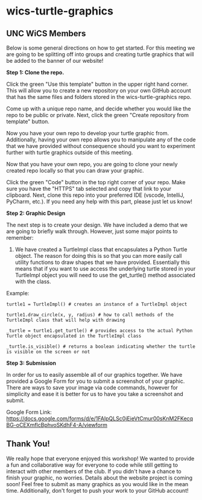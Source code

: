 # wics-turtle-graphics

## UNC WiCS Members
Below is some general directions on how to get started. For this meeting we are going to be splitting off into groups and creating turtle graphics that will be added to the banner of our website!

**Step 1: Clone the repo.**

Click the green "Use this template" button in the upper right hand corner. This will allow you to create a new repository on your own GitHub account that has the same files and folders stored in the wics-turtle-graphics repo.

Come up with a unique repo name, and decide whether you would like the repo to be public or private. Next, click the green "Create repository from template" button.

Now you have your own repo to develop your turtle graphic from. Additionally, having your own repo allows you to manipulate any of the code that we have provided without consequence should you want to experiment further with turtle graphics outside of this meeting. 

Now that you have your own repo, you are going to clone your newly created repo locally so that you can draw your graphic. 

Click the green "Code" button in the top right corner of your repo. Make sure you have the "HTTPS" tab selected and copy that link to your clipboard. Next, clone this repo into your preferred IDE (vscode, IntelliJ, PyCharm, etc.). If you need any help with this part, please just let us know!

**Step 2: Graphic Design**

The next step is to create your design. We have included a demo that we are going to briefly walk through. However, just some major points to remember:

1. We have created a TurtleImpl class that encapsulates a Python Turtle object. The reason for doing this is so that you can more easily call utility functions to draw shapes that we have provided. Essentially this means that if you want to use access the underlying turtle stored in your TurtleImpl object you will need to use the get_turtle() method associated with the class. 

Example:

```
turtle1 = TurtleImpl() # creates an instance of a TurtleImpl object

turtle1.draw_circle(x, y, radius) # how to call methods of the TurtleImpl class that will help with drawing

_turtle = turtle1.get_turtle() # provides access to the actual Python Turtle object encapsulated in the TurtleImpl class

_turtle.is_visible() # returns a boolean indicating whether the turtle is visible on the screen or not
```


**Step 3: Submission**

In order for us to easily assemble all of our graphics together. We have provided a Google Form for you to submit a screenshot of your graphic. There are ways to save your image via code commands, however for simplicity and ease it is better for us to have you take a screenshot and submit. 

Google Form Link: https://docs.google.com/forms/d/e/1FAIpQLSc0jEieVtCmur00sKnM2FKecqBG-oCEXmflcBphvoSKdhF4-A/viewform

## Thank You!

We really hope that everyone enjoyed this workshop! We wanted to provide a fun and collaborative way for everyone to code while still getting to interact with other members of the club. If you didn't have a chance to finish your graphic, no worries. Details about the website project is coming soon! Feel free to submit as many graphics as you would like in the mean time. Additionally, don't forget to push your work to your GitHub account!



